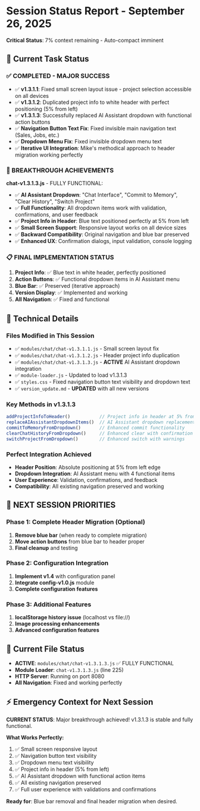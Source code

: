 # Session Status Report - September 26, 2025
**Critical Status**: 7% context remaining - Auto-compact imminent

## 🎯 **Current Task Status**

### **✅ COMPLETED - MAJOR SUCCESS**
- ✅ **v1.3.1.1**: Fixed small screen layout issue - project selection accessible on all devices
- ✅ **v1.3.1.2**: Duplicated project info to white header with perfect positioning (5% from left)
- ✅ **v1.3.1.3**: Successfully replaced AI Assistant dropdown with functional action buttons
- ✅ **Navigation Button Text Fix**: Fixed invisible main navigation text (Sales, Jobs, etc.)
- ✅ **Dropdown Menu Fix**: Fixed invisible dropdown menu text
- ✅ **Iterative UI Integration**: Mike's methodical approach to header migration working perfectly

### **🎉 BREAKTHROUGH ACHIEVEMENTS**
**chat-v1.3.1.3.js** - FULLY FUNCTIONAL:
- ✅ **AI Assistant Dropdown**: "Chat Interface", "Commit to Memory", "Clear History", "Switch Project"
- ✅ **Full Functionality**: All dropdown items work with validation, confirmations, and user feedback
- ✅ **Project Info in Header**: Blue text positioned perfectly at 5% from left
- ✅ **Small Screen Support**: Responsive layout works on all device sizes
- ✅ **Backward Compatibility**: Original navigation and blue bar preserved
- ✅ **Enhanced UX**: Confirmation dialogs, input validation, console logging

### **📋 FINAL IMPLEMENTATION STATUS**
1. **Project Info**: ✅ Blue text in white header, perfectly positioned
2. **Action Buttons**: ✅ Functional dropdown items in AI Assistant menu
3. **Blue Bar**: ✅ Preserved (iterative approach)
4. **Version Display**: ✅ Implemented and working
5. **All Navigation**: ✅ Fixed and functional

## 🔧 **Technical Details**

### **Files Modified in This Session**
- ✅ `modules/chat/chat-v1.3.1.1.js` - Small screen layout fix
- ✅ `modules/chat/chat-v1.3.1.2.js` - Header project info duplication  
- ✅ `modules/chat/chat-v1.3.1.3.js` - **ACTIVE** AI Assistant dropdown integration
- ✅ `module-loader.js` - Updated to load v1.3.1.3
- ✅ `styles.css` - Fixed navigation button text visibility and dropdown text
- ✅ `version_update.md` - **UPDATED** with all new versions

### **Key Methods in v1.3.1.3**
```javascript
addProjectInfoToHeader()           // Project info in header at 5% from left
replaceAIAssistantDropdownItems()  // AI Assistant dropdown replacement
commitToMemoryFromDropdown()       // Enhanced commit functionality
clearChatHistoryFromDropdown()     // Enhanced clear with confirmation
switchProjectFromDropdown()        // Enhanced switch with warnings
```

### **Perfect Integration Achieved**
- **Header Position**: Absolute positioning at 5% from left edge
- **Dropdown Integration**: AI Assistant menu with 4 functional items
- **User Experience**: Validation, confirmations, and feedback
- **Compatibility**: All existing navigation preserved and working

## 🎯 **NEXT SESSION PRIORITIES**

### **Phase 1: Complete Header Migration (Optional)**
1. **Remove blue bar** (when ready to complete migration)
2. **Move action buttons** from blue bar to header proper
3. **Final cleanup** and testing

### **Phase 2: Configuration Integration**
1. **Implement v1.4** with configuration panel
2. **Integrate config-v1.0.js** module
3. **Complete configuration features**

### **Phase 3: Additional Features**
1. **localStorage history issue** (localhost vs file://)
2. **Image processing enhancements**
3. **Advanced configuration features**

## 📁 **Current File Status**
- **ACTIVE**: `modules/chat/chat-v1.3.1.3.js` ✅ FULLY FUNCTIONAL
- **Module Loader**: `chat-v1.3.1.3.js` (line 225)
- **HTTP Server**: Running on port 8080
- **All Navigation**: Fixed and working perfectly

## ⚡ **Emergency Context for Next Session**
**CURRENT STATUS**: Major breakthrough achieved! v1.3.1.3 is stable and fully functional.

**What Works Perfectly:**
1. ✅ Small screen responsive layout
2. ✅ Navigation button text visibility  
3. ✅ Dropdown menu text visibility
4. ✅ Project info in header (5% from left)
5. ✅ AI Assistant dropdown with functional action items
6. ✅ All existing navigation preserved
7. ✅ Full user experience with validations and confirmations

**Ready for**: Blue bar removal and final header migration when desired.